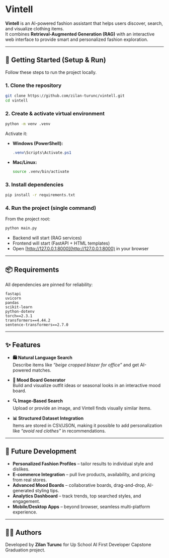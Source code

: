 # Vintell

**Vintell** is an AI-powered fashion assistant that helps users discover, search, and visualize clothing items.  
It combines **Retrieval-Augmented Generation (RAG)** with an interactive web interface to provide smart and personalized fashion exploration.

---

## 🚀 Getting Started (Setup & Run)

Follow these steps to run the project locally.

### 1. Clone the repository
```bash
git clone https://github.com/zilan-turunc/vintell.git
cd vintell
```

### 2. Create & activate virtual environment
```bash
python -m venv .venv
```

Activate it:

- **Windows (PowerShell):**
  ```powershell
  .venv\Scripts\Activate.ps1
  ```
- **Mac/Linux:**
  ```bash
  source .venv/bin/activate
  ```

### 3. Install dependencies
```bash
pip install -r requirements.txt
```

### 4. Run the project (single command)
From the project root:
```bash
python main.py
```

- Backend will start (RAG services)  
- Frontend will start (FastAPI + HTML templates)  
- Open [http://127.0.0.1:8000](http://127.0.0.1:8000) in your browser  

---

## 📦 Requirements

All dependencies are pinned for reliability:

```
fastapi
uvicorn
pandas
scikit-learn
python-dotenv
torch==2.3.1
transformers==4.44.2
sentence-transformers==2.7.0
```

---

## ✨ Features

- **🛍️ Natural Language Search**  
  Describe items like *“beige cropped blazer for office”* and get AI-powered matches.

- **🎨 Mood Board Generator**  
  Build and visualize outfit ideas or seasonal looks in an interactive mood board.

- **🔍 Image-Based Search**  
  Upload or provide an image, and Vintell finds visually similar items.

- **📊 Structured Dataset Integration**  
  Items are stored in CSV/JSON, making it possible to add personalization like *“avoid red clothes”* in recommendations.

---

## 🔮 Future Development

- **Personalized Fashion Profiles** – tailor results to individual style and dislikes.  
- **E-commerce Integration** – pull live products, availability, and pricing from real stores.  
- **Advanced Mood Boards** – collaborative boards, drag-and-drop, AI-generated styling tips.  
- **Analytics Dashboard** – track trends, top searched styles, and engagement.  
- **Mobile/Desktop Apps** – beyond browser, seamless multi-platform experience.

---

## 👩‍💻 Authors

Developed by **Zilan Turunc** for Up School AI First Developer Capstone Graduation project.
